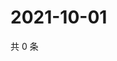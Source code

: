 # 2021-10-01

共 0 条

<!-- BEGIN WEIBO -->
<!-- 最后更新时间 Fri Oct 01 2021 12:00:59 GMT+0800 (China Standard Time) -->

<!-- END WEIBO -->
